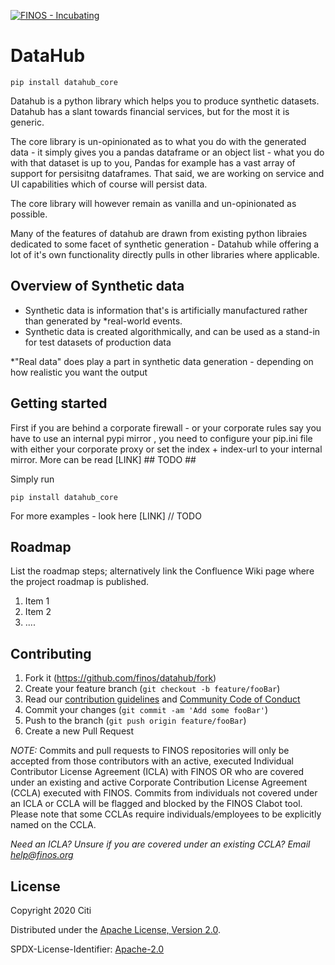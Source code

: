 [![FINOS - Incubating](https://cdn.jsdelivr.net/gh/finos/contrib-toolbox@master/images/badge-incubating.svg)](https://finosfoundation.atlassian.net/wiki/display/FINOS/Incubating)

# DataHub

```shell
pip install datahub_core
```

Datahub is a python library which helps you to produce synthetic datasets.
Datahub has a slant towards financial services, but for the most it is generic.

The core library is un-opinionated as to what you do with the generated data - it
simply gives you a pandas dataframe or an object list - what you do with that
dataset is up to you, Pandas for example has a vast array of support for persisitng
dataframes. That said, we are working on service and UI capabilities which of course
will persist data.

The core library will however remain as vanilla and un-opinionated as possible.

Many of the features of datahub are drawn from existing python libraies dedicated
to some facet of synthetic generation - Datahub while offering a lot of it's
own functionality directly pulls in other libraries where applicable.

## Overview of Synthetic data

- Synthetic data is information that's is artificially manufactured rather than
  generated by *real-world events.
- Synthetic data is created algorithmically, and can be used as a stand-in for
  test datasets of production data

*"Real data" does play a part in synthetic data generation - depending on how
realistic you want the output

## Getting started

First if you are behind a corporate firewall - or your corporate rules say you
have to use an internal pypi mirror , you need to configure your pip.ini file
with either your corporate proxy or set the index + index-url to your
internal mirror. More can be read [LINK] ## TODO ##

Simply run

```shell
pip install datahub_core
```

For more examples - look here [LINK] // TODO

## Roadmap

List the roadmap steps; alternatively link the Confluence Wiki page where the project roadmap is published.

1. Item 1
2. Item 2
3. ....

## Contributing

1. Fork it (<https://github.com/finos/datahub/fork>)
2. Create your feature branch (`git checkout -b feature/fooBar`)
3. Read our [contribution guidelines](.github/CONTRIBUTING.md) and [Community Code of Conduct](https://www.finos.org/code-of-conduct)
4. Commit your changes (`git commit -am 'Add some fooBar'`)
5. Push to the branch (`git push origin feature/fooBar`)
6. Create a new Pull Request

_NOTE:_ Commits and pull requests to FINOS repositories will only be accepted from those contributors with an active, executed Individual Contributor License Agreement (ICLA) with FINOS OR who are covered under an existing and active Corporate Contribution License Agreement (CCLA) executed with FINOS. Commits from individuals not covered under an ICLA or CCLA will be flagged and blocked by the FINOS Clabot tool. Please note that some CCLAs require individuals/employees to be explicitly named on the CCLA.

*Need an ICLA? Unsure if you are covered under an existing CCLA? Email [help@finos.org](mailto:help@finos.org)*


## License

Copyright 2020 Citi

Distributed under the [Apache License, Version 2.0](http://www.apache.org/licenses/LICENSE-2.0).

SPDX-License-Identifier: [Apache-2.0](https://spdx.org/licenses/Apache-2.0)
